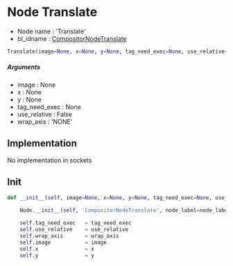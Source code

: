 # Node Translate

- Node name : 'Translate'
- bl_idname : [CompositorNodeTranslate](https://docs.blender.org/api/current/bpy.types.CompositorNodeTranslate.html)


``` python
Translate(image=None, x=None, y=None, tag_need_exec=None, use_relative=False, wrap_axis='NONE', node_label=None, node_color=None, **kwargs)
```
##### Arguments

- image : None
- x : None
- y : None
- tag_need_exec : None
- use_relative : False
- wrap_axis : 'NONE'

## Implementation

No implementation in sockets

## Init

``` python
def __init__(self, image=None, x=None, y=None, tag_need_exec=None, use_relative=False, wrap_axis='NONE', node_label=None, node_color=None, **kwargs):

    Node.__init__(self, 'CompositorNodeTranslate', node_label=node_label, node_color=node_color, **kwargs)

    self.tag_need_exec   = tag_need_exec
    self.use_relative    = use_relative
    self.wrap_axis       = wrap_axis
    self.image           = image
    self.x               = x
    self.y               = y
```
